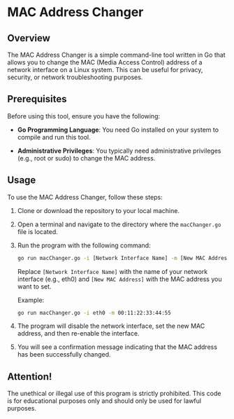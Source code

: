 # MAC Address Changer

## Overview

The MAC Address Changer is a simple command-line tool written in Go that allows you to change the MAC (Media Access Control) address of a network interface on a Linux system. This can be useful for privacy, security, or network troubleshooting purposes.

## Prerequisites

Before using this tool, ensure you have the following:

- **Go Programming Language**: You need Go installed on your system to compile and run this tool.

- **Administrative Privileges**: You typically need administrative privileges (e.g., root or sudo) to change the MAC address.

## Usage

To use the MAC Address Changer, follow these steps:

1. Clone or download the repository to your local machine.

2. Open a terminal and navigate to the directory where the `macChanger.go` file is located.

3. Run the program with the following command:

    ```bash
    go run macChanger.go -i [Network Interface Name] -m [New MAC Address]
    ```

   Replace `[Network Interface Name]` with the name of your network interface (e.g., eth0) and `[New MAC Address]` with the MAC address you want to set.

   Example:

    ```bash
    go run macChanger.go -i eth0 -m 00:11:22:33:44:55
    ```

4. The program will disable the network interface, set the new MAC address, and then re-enable the interface.

5. You will see a confirmation message indicating that the MAC address has been successfully changed.

## Attention!

The unethical or illegal use of this program is strictly prohibited. This code is for educational purposes only and should only be used for lawful purposes.
